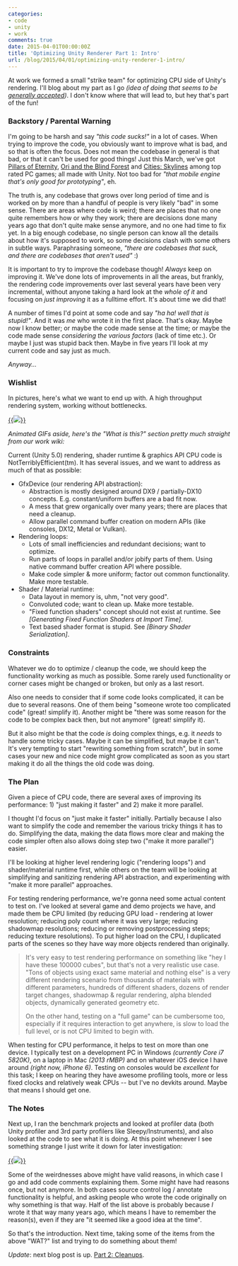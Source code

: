 ```yaml
---
categories:
- code
- unity
- work
comments: true
date: 2015-04-01T00:00:00Z
title: 'Optimizing Unity Renderer Part 1: Intro'
url: /blog/2015/04/01/optimizing-unity-renderer-1-intro/
---
```


At work we formed a small "strike team" for optimizing CPU side of Unity's rendering. I'll blog
about my part as I go *(idea of doing that seems to be [generally accepted](https://twitter.com/aras_p/status/582249041490239491))*.
I don't know where that will lead to, but hey that's part of the fun!

### Backstory / Parental Warning

I'm going to be harsh and say *"this code sucks!"* in a lot of cases. When trying to improve the code, you obviously want to improve
what is bad, and so that is often the focus. Does not mean the codebase in general is that bad, or that it can't be used for good
things! Just this March, we've got [Pillars of Eternity](http://www.metacritic.com/game/pc/pillars-of-eternity),
[Ori and the Blind Forest](http://www.metacritic.com/game/pc/ori-and-the-blind-forest) and
[Cities: Skylines](http://www.metacritic.com/game/pc/cities-skylines) among top rated PC games; all made with Unity. Not too bad
for *"that mobile engine that's only good for prototyping"*, eh.

The truth is, any codebase that grows over long period of time and is worked on by more than a handful of people is very likely
"bad" in some sense. There are areas where code is weird; there are places that no one quite remembers how or why they work;
there are decisions done many years ago that don't quite make sense anymore, and no one had time to fix yet. In a big enough codebase,
no single person can know all the details about how it's supposed to work, so some decisions clash with some others in subtle ways.
Paraphrasing someone, *"there are codebases that suck, and there are codebases that aren't used"* :)

It is important to try to improve the codebase though! *Always* keep on improving it. We've done lots of improvements in all the areas,
but frankly, the rendering code improvements over last several years have been very incremental, without anyone
taking a hard look at the *whole of it* and focusing on *just improving* it as a fulltime effort. It's about time we did that!

A number of times I'd point at some code and say *"ha ha! well that is stupid!"*. And it was *me* who wrote it in the first place.
That's okay. Maybe now I know better; or maybe the code made sense at the time; or maybe the code made sense *considering the various factors* (lack of time etc.). Or maybe I just was stupid back then. Maybe in five years I'll look at my current code and say just
as much.

*Anyway...*


### Wishlist

In pictures, here's what we want to end up with. A high throughput rendering system, working without bottlenecks.

[{{<img src="/img/blog/2015-04/Opt1-Efficient.gif">}}](/img/blog/2015-04/Opt1-Efficient.gif)

*Animated GIFs aside, here's the "What is this?" section pretty much straight from our work wiki:*

Current (Unity 5.0) rendering, shader runtime & graphics API CPU code is NotTerriblyEfficient(tm). It has
several issues, and we want to address as much of that as possible:

* GfxDevice (our rendering API abstraction):
	* Abstraction is mostly designed around DX9 / partially-DX10 concepts. E.g. constant/uniform buffers are a bad fit now.
	* A mess that grew organically over many years; there are places that need a cleanup.
	* Allow parallel command buffer creation on modern APIs (like consoles, DX12, Metal or Vulkan).
* Rendering loops:
	* Lots of small inefficiencies and redundant decisions; want to optimize.
	* Run parts of loops in parallel and/or jobify parts of them. Using native command buffer creation API where possible.
	* Make code simpler & more uniform; factor out common functionality. Make more testable.
* Shader / Material runtime:
	* Data layout in memory is, uhm, "not very good".
	* Convoluted code; want to clean up. Make more testable.
	* "Fixed function shaders" concept should not exist at runtime. See *\[Generating Fixed Function Shaders at Import Time\]*.
	* Text based shader format is stupid. See *\[Binary Shader Serialization\]*.


### Constraints

Whatever we do to optimize / cleanup the code, we should keep the functionality working as much as possible. Some rarely used
functionality or corner cases might be changed or broken, but only as a last resort.

Also one needs to consider that if some code looks complicated, it can be due to several reasons. One of them being "someone wrote
too complicated code" (great! simplify it). Another might be "there was some reason for the code to be complex back then, but not anymore"
(great! simplify it).

But it also might be that the code *is* doing complex things, e.g. it *needs* to handle some tricky cases. Maybe
it can be simplified, but maybe it can't. It's very tempting to start "rewriting something from scratch", but in some cases your
new and nice code might grow complicated as soon as you start making it do all the things the old code was doing.


### The Plan

Given a piece of CPU code, there are several axes of improving its performance: 1) "just making it faster" and 2) make it more parallel.

I thought I'd focus on "just make it faster" initially. Partially because I also want to simplify the code and remember the various
tricky things it has to do. Simplifying the data, making the data flows more clear and making the code simpler
often also allows doing step two ("make it more parallel") easier.

I'll be looking at higher level rendering logic ("rendering loops") and shader/material runtime first, while others on the team will
be looking at simplifying and sanitizing rendering API abstraction, and experimenting with "make it more parallel" approaches.

For testing rendering performance, we're gonna need some actual content to test on. I've looked at several game and demo projects we have,
and made them be CPU limited (by reducing GPU load - rendering at lower resolution; reducing poly count where it
was very large; reducing shadowmap resolutions; reducing or removing postprocessing steps; reducing texture resolutions).
To put higher load on the CPU, I duplicated parts of the scenes so they have way more objects rendered than originally.

> It's very easy to test rendering performance on something like "hey I have these 100000 cubes", but that's not a very realistic use
> case. "Tons of objects using exact same material and nothing else" is a very different rendering scenario from thousands
> of materials with different parameters, hundreds of different shaders, dozens of render target changes, shadowmap &
> regular rendering, alpha blended objects, dynamically generated geometry etc.
>
> On the other hand, testing on a "full game" can be cumbersome too, especially if it requires interaction to get anywhere,
> is slow to load the full level, or is not CPU limited to begin with.

When testing for CPU performance, it helps to test on more than one device. I typically test on a development PC in Windows
*(currently Core i7 5820K)*, on a laptop in Mac *(2013 rMBP)* and on whatever iOS device I have around *(right now, iPhone 6)*.
Testing on consoles would be *excellent* for this task; I keep on hearing they have awesome profiling tools, more or less fixed
clocks and relatively weak CPUs -- but I've no devkits around. Maybe that means I should get one.



### The Notes

Next up, I ran the benchmark projects and looked at profiler data (both Unity profiler and 3rd party profilers like Sleepy/Instruments),
and also looked at the code to see what it is doing. At this point whenever I see something strange I just write it down for
later investigation:

[{{<img src="/img/blog/2015-04/Opt1-Questions.png">}}](/img/blog/2015-04/Opt1-Questions.png)

Some of the weirdnesses above might have valid reasons, in which case I go and add code comments explaining them. Some might have had
reasons once, but not anymore. In both cases source control log / annotate functionality is helpful, and asking people who
wrote the code originally on why something is that way. Half of the list above is probably because *I* wrote it that way many years ago,
which means I have to remember the reason(s), even if they are "it seemed like a good idea at the time".


So that's the introduction. Next time, taking some of the items from the above "WAT?" list and trying to do something about them!

*Update*: next blog post is up. [Part 2: Cleanups](/blog/2015/04/04/optimizing-unity-renderer-2-cleanups/).
